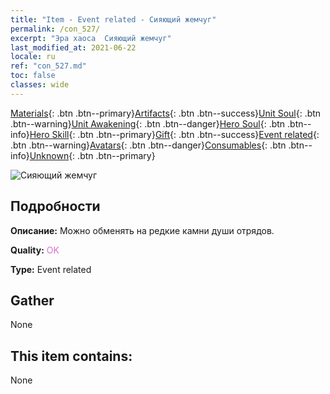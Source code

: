 ```yaml
---
title: "Item - Event related - Сияющий жемчуг"
permalink: /con_527/
excerpt: "Эра хаоса  Сияющий жемчуг"
last_modified_at: 2021-06-22
locale: ru
ref: "con_527.md"
toc: false
classes: wide
---
```

 [Materials](/ItemsRU/){: .btn .btn--primary}[Artifacts](/ItemsRU/Artifacts/){: .btn .btn--success}[Unit Soul](/ItemsRU/UnitSoul/){: .btn .btn--warning}[Unit Awakening](/ItemsRU/UnitAwakening/){: .btn .btn--danger}[Hero Soul](/ItemsRU/HeroSoul/){: .btn .btn--info}[Hero Skill](/ItemsRU/HeroSkill/){: .btn .btn--primary}[Gift](/ItemsRU/Gift/){: .btn .btn--success}[Event related](/ItemsRU/Events/){: .btn .btn--warning}[Avatars](/ItemsRU/Avatars/){: .btn .btn--danger}[Consumables](/ItemsRU/Consumables/){: .btn .btn--info}[Unknown](/ItemsRU/Unknown/){: .btn .btn--primary}

 ![Сияющий жемчуг](/images/t/i_10013.png)

## Подробности
 **Описание:** Можно обменять на редкие камни души отрядов.

 **Quality:** <span style="color: #DA70D6">OK</span>

 **Type:** Event related

## Gather

  None

## This item contains:

  None


